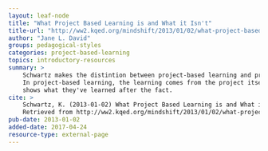 ```yaml
---
layout: leaf-node
title: "What Project Based Learning is and What it Isn't"
title-url: "http://ww2.kqed.org/mindshift/2013/01/02/what-project-based-learning-is-and-isnt/"
author: "Jane L. David"
groups: pedagogical-styles
categories: project-based-learning
topics: introductory-resources
summary: >
    Schwartz makes the distintion between project-based learning and project-oriented learning.
    In project-based learning, the learning comes from the project itself, not something that
    shows what they've learned after the fact.
cite: >
    Schwartz, K. (2013-01-02) What Project Based Learning is and What it Isn't. Mindshift, KQED.
    Retrieved from http://ww2.kqed.org/mindshift/2013/01/02/what-project-based-learning-is-and-isnt/
pub-date: 2013-01-02
added-date: 2017-04-24
resource-type: external-page
---
```

